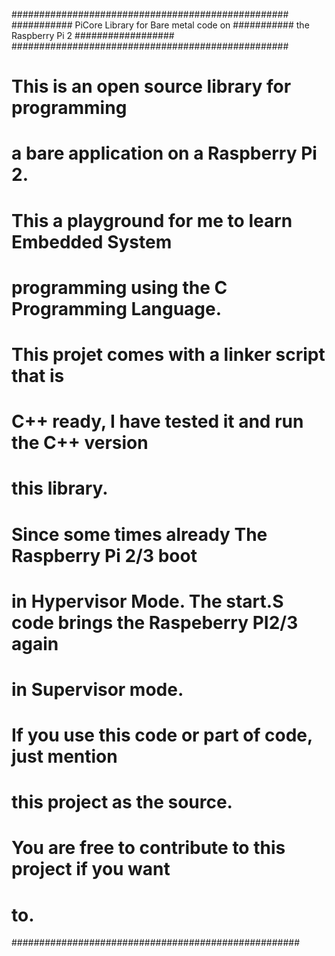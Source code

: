 ##################################################
########### PiCore Library for Bare metal code on
########### the Raspberry Pi 2  ##################
##################################################
# This is an open source library for programming 
# a bare application on a Raspberry Pi 2.
# This a playground for me to learn Embedded System
# programming using the C Programming Language.
# This projet comes with a linker script that is 
# C++ ready, I have tested it and run the C++ version
# this library. 
# Since some times already The Raspberry Pi 2/3 boot 
# in Hypervisor Mode. The start.S code brings the Raspeberry PI2/3  again 
# in Supervisor mode.

# If you use this code or part of code, just mention
# this project as the source.
# You are free to contribute to this project if you want
# to. 
####################################################
